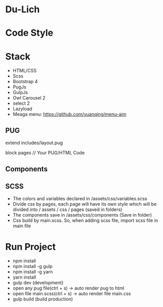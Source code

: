 # Du-Lich

# Code Style

# Stack
- HTML/CSS
- Scss
- Bootstrap 4
- PugJs
- GulpJs
- Owl Carousel 2
- select 2
- Lazyload
- Meaga menu: https://github.com/yuanqing/menu-aim

## PUG
extend includes/layout.pug

block pages
// Your PUG/HTML Code

## Components


## SCSS
- The colors and variables declared in /assets/css/variables.scss
- Divide css by pages, each page will have its own style which will be divided into / assets / css / pages (saved in folders)
- The components save in /assets/css/components (Save in folder)
- Css build by main.scss. So, when adding scss file, import scss file in main file

# Run Project
- npm install
- npm install -g gulp
- npm install -g yarn
- yarn install
- gulp dev (development)
- open any pug file(ctrl + s) ->  auto render pug to html
- open file main.scss(ctrl + s) ->  auto render file main.css
- gulp build (build production)
